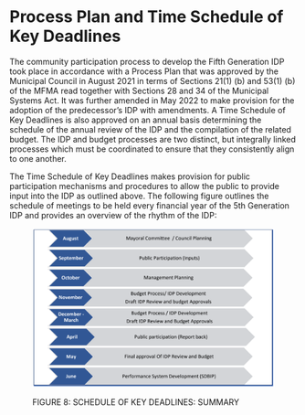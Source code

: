 # Process Plan and Time Schedule of Key Deadlines

The community participation process to develop the Fifth Generation IDP took place in accordance with a Process Plan that was approved by the Municipal Council in August 2021 in terms of Sections 21(1) (b) and 53(1) (b) of the MFMA read together with Sections 28 and 34 of the Municipal Systems Act. It was further amended in May 2022 to make provision for the adoption of the predecessor’s IDP with amendments. A Time Schedule of Key Deadlines is also approved on an annual basis determining the schedule of the annual review of the IDP and the compilation of the related budget. The IDP and budget processes are two distinct, but integrally linked processes which must be coordinated to ensure that they consistently align to one another.

The Time Schedule of Key Deadlines makes provision for public participation mechanisms and procedures to allow the public to provide input into the IDP as outlined above. The following figure outlines the schedule of meetings to be held every financial year of the 5th Generation IDP and provides an overview of the rhythm of the IDP:

<figure><img src="../../.gitbook/assets/Screen Shot 2023-04-24 at 9.29.32 PM.png" alt=""><figcaption><p>FIGURE 8: SCHEDULE OF KEY DEADLINES: SUMMARY</p></figcaption></figure>
